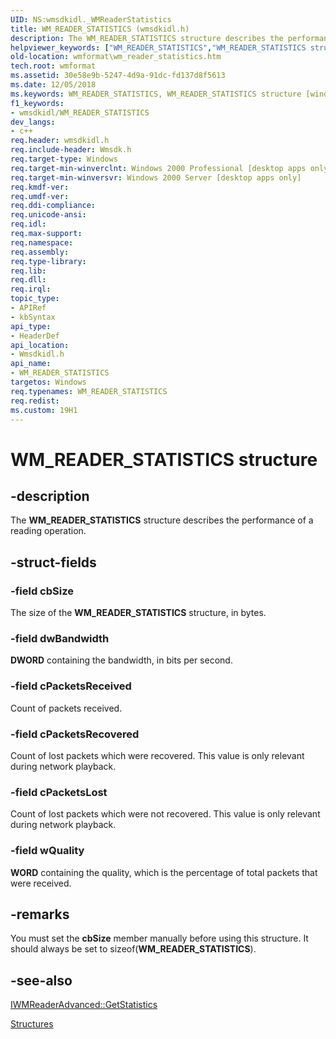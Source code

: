 ```yaml
---
UID: NS:wmsdkidl._WMReaderStatistics
title: WM_READER_STATISTICS (wmsdkidl.h)
description: The WM_READER_STATISTICS structure describes the performance of a reading operation.
helpviewer_keywords: ["WM_READER_STATISTICS","WM_READER_STATISTICS structure [windows Media Format]","wmformat.wm_reader_statistics","wmsdkidl/WM_READER_STATISTICS"]
old-location: wmformat\wm_reader_statistics.htm
tech.root: wmformat
ms.assetid: 30e58e9b-5247-4d9a-91dc-fd137d8f5613
ms.date: 12/05/2018
ms.keywords: WM_READER_STATISTICS, WM_READER_STATISTICS structure [windows Media Format], wmformat.wm_reader_statistics, wmsdkidl/WM_READER_STATISTICS
f1_keywords:
- wmsdkidl/WM_READER_STATISTICS
dev_langs:
- c++
req.header: wmsdkidl.h
req.include-header: Wmsdk.h
req.target-type: Windows
req.target-min-winverclnt: Windows 2000 Professional [desktop apps only],Windows Media Format 7 SDK, or later versions of the SDK
req.target-min-winversvr: Windows 2000 Server [desktop apps only]
req.kmdf-ver: 
req.umdf-ver: 
req.ddi-compliance: 
req.unicode-ansi: 
req.idl: 
req.max-support: 
req.namespace: 
req.assembly: 
req.type-library: 
req.lib: 
req.dll: 
req.irql: 
topic_type:
- APIRef
- kbSyntax
api_type:
- HeaderDef
api_location:
- Wmsdkidl.h
api_name:
- WM_READER_STATISTICS
targetos: Windows
req.typenames: WM_READER_STATISTICS
req.redist: 
ms.custom: 19H1
---
```


# WM_READER_STATISTICS structure


## -description



The <b>WM_READER_STATISTICS</b> structure describes the performance of a reading operation.




## -struct-fields




### -field cbSize

The size of the <b>WM_READER_STATISTICS</b> structure, in bytes.


### -field dwBandwidth

<b>DWORD</b> containing the bandwidth, in bits per second.


### -field cPacketsReceived

Count of packets received.


### -field cPacketsRecovered

Count of lost packets which were recovered. This value is only relevant during network playback.


### -field cPacketsLost

Count of lost packets which were not recovered. This value is only relevant during network playback.


### -field wQuality

<b>WORD</b> containing the quality, which is the percentage of total packets that were received.


## -remarks



You must set the <b>cbSize</b> member manually before using this structure. It should always be set to sizeof(<b>WM_READER_STATISTICS</b>).




## -see-also




<a href="https://docs.microsoft.com/windows/desktop/api/wmsdkidl/nf-wmsdkidl-iwmreaderadvanced-getstatistics">IWMReaderAdvanced::GetStatistics</a>



<a href="https://docs.microsoft.com/windows/desktop/wmformat/structures">Structures</a>
 

 


